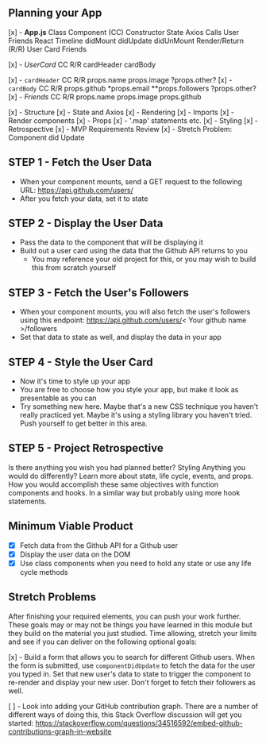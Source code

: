## Planning your App

[x] - **App.js**
    Class Component (CC)
        Constructor 
            State
            Axios Calls
                User
                Friends
            React Timeline
                didMount
                didUpdate
                didUnMount
        Render/Return (R/R)
            User Card
            Friends

[x] - *UserCard*
    CC
        R/R
            cardHeader
            cardBody

[x] - `cardHeader`
    CC
        R/R
            props.name
            props.image
            ?props.other?
[x] - `cardBody`
    CC
        R/R
            props.github
            *props.email
            **props.followers
            ?props.other?
[x] - *Friends*
    CC
        R/R
            props.name
            props.image
            props.github

[x] - Structure
[x] - State and Axios
[x] - Rendering 
    [x] - Imports
    [x] - Render components
    [x] - Props
    [x] - '.map' statements etc.
[x] - Styling
[x] - Retrospective
[x] - MVP Requirements Review
[x] - Stretch Problem: Component did Update



## STEP 1 - Fetch the User Data

- When your component mounts, 
    send a GET request to the following URL: https://api.github.com/users/<your name>
- After you fetch your data, set it to state

## STEP 2 - Display the User Data

- Pass the data to the component that will be displaying it
- Build out a user card using the data that the Github API returns to you
  - You may reference your old project for this, or you may wish to build this from scratch yourself

## STEP 3 - Fetch the User's Followers

- When your component mounts, you will also fetch the user's followers using this endpoint:
  https://api.github.com/users/< Your github name >/followers
- Set that data to state as well, and display the data in your app

## STEP 4 - Style the User Card

- Now it's time to style up your app
- You are free to choose how you style your app, but make it look as presentable as you can
- Try something new here. Maybe that's a new CSS technique you haven't really practiced yet. Maybe it's using a styling library you haven't tried. Push yourself to get better in this area.

## STEP 5 - Project Retrospective

 Is there anything you wish you had planned better? 
    Styling
 Anything you would do differently?
    Learn more about state, life cycle, events, and props.
 How you would accomplish these same objectives with function components and hooks.
    In a similar way but probably using more hook statements.

## Minimum Viable Product

- [x] Fetch data from the Github API for a Github user
- [x] Display the user data on the DOM
- [x] Use class components when you need to hold any state or use any life cycle methods

## Stretch Problems

After finishing your required elements, you can push your work further. These goals may or may not be things you have learned in this module but they build on the material you just studied. Time allowing, stretch your limits and see if you can deliver on the following optional goals:

[x] - Build a form that allows you to search for different Github users. When the form is submitted, use `componentDidUpdate` to fetch the data for the user you typed in. Set that new user's data to state to trigger the component to re-render and display your new user. Don't forget to fetch their followers as well.

[ ] - Look into adding your GitHub contribution graph. There are a number of different ways of doing this, this Stack Overflow discussion will get you started: https://stackoverflow.com/questions/34516592/embed-github-contributions-graph-in-website
